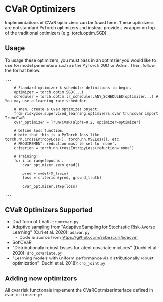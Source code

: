 # CVaR Optimizers
Implementations of CVaR optimziers can be found here. These optimizers are not standard PyTorch optimizers and instead provide a wrapper on top of the traditional optimizers (e.g. torch.optim.SGD).

## Usage
To usage these optimizers, you must pass in an optimzier you would like to use for model parameters such as the PyTorch SGD or Adam. Then, follow the format below.

```
...

    # Standard optimizer & scheduler definitions to begin.
    optimizer = torch.optim.SGD(...)
    scheduler = torch.optim.lr_scheduler.ANY_SCHEDULER(optimizer...) # You may use a learning rate scheduler.

    # Then, create a CVaR optimizer object.
    from riskyzoo.supervised_learning.optimizers.cvar.trunccvar import TruncCVaR
    cvar_optimizer = TruncCVaR(alpha=0.2, optimizer=optimizer)

    # Define loss function.
    # Note that this is a PyTorch loss like torch.nn.CrossEntropyLoss(), torch.nn.MSELoss(), etc.
    # REQUIREMENT: reduction must be set to 'none'.
    criterion = torch.nn.CrossEntropyLoss(reduction='none')

    # Training:
    for i in range(epochs):
        cvar_optimizer.zero_grad()

        pred = model(X_train)
        loss = criterion(pred, ground_truth)

        cvar_optimizer.step(loss)

...

```

## CVaR Optimizers Supported
- Dual form of CVaR: ```trunccvar.py```
- Adaptive sampling from "Adaptive Sampling for Stochastic Risk-Averse Learning" (Curi et al. 2020): ```adavar.py```
    - Code is source from https://github.com/sebascuri/adacvar
- SoftCVaR
- "Distributionally robust losses for latent covariate mixtures" (Duchi et al. 2020): ```dro_covariate.py```
- "Learning models with uniform performance via distributionally robust optimization" (Duchi et al. 2018): ```dro_joint.py```

## Adding new optimizers
All cvar risk functionals implement the CVaROptimizerInterface defined in ```cvar_optimizer.py```
